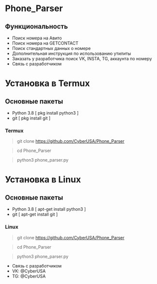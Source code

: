 # Phone_Parser
## Функциональность 
- Поиск номера на Авито
- Поиск номера на GETCONTACT
- Поиск стандартных данных о номере
- Дополнительная инструкция по использованию утилиты 
- Заказать у разработчика поиск VK, INSTA, TG, аккаунта по номеру
- Связь с разработчиком


# Установка в Termux
## Основные пакеты 
- Python 3.8 [ pkg install python3 ]
- git [ pkg install git ]
### Termux
> git clone https://github.com/CyberUSA/Phone_Parser

> cd Phone_Parser

> python3 phone_parser.py


# Установка в Linux
## Основные пакеты 
- Python 3.8 [ apt-get install python3 ]
- git [ apt-get install git ]
### Linux

> git clone https://github.com/CyberUSA/Phone_Parser

> cd Phone_Parser

> python3 phone_parser.py



- Связь с разработчиком 
- VK: @CyberUSA
- TG: @CyberUSA
